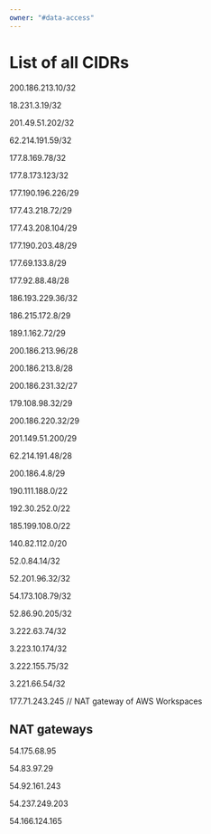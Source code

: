 ```yaml
---
owner: "#data-access"
---
```

# List of all CIDRs
200.186.213.10/32

18.231.3.19/32

201.49.51.202/32

62.214.191.59/32

177.8.169.78/32

177.8.173.123/32

177.190.196.226/29

177.43.218.72/29

177.43.208.104/29

177.190.203.48/29

177.69.133.8/29

177.92.88.48/28

186.193.229.36/32

186.215.172.8/29

189.1.162.72/29

200.186.213.96/28

200.186.213.8/28

200.186.231.32/27

179.108.98.32/29

200.186.220.32/29

201.149.51.200/29

62.214.191.48/28

200.186.4.8/29

190.111.188.0/22

192.30.252.0/22

185.199.108.0/22

140.82.112.0/20

52.0.84.14/32

52.201.96.32/32

54.173.108.79/32

52.86.90.205/32

3.222.63.74/32

3.223.10.174/32

3.222.155.75/32

3.221.66.54/32

177.71.243.245 // NAT gateway of AWS Workspaces

## NAT gateways

54.175.68.95

54.83.97.29

54.92.161.243

54.237.249.203

54.166.124.165
